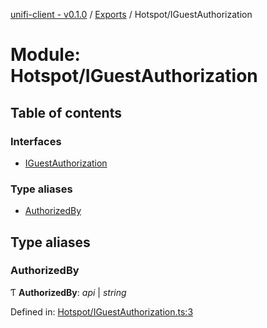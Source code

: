 [unifi-client - v0.1.0](../README.md) / [Exports](../modules.md) / Hotspot/IGuestAuthorization

# Module: Hotspot/IGuestAuthorization

## Table of contents

### Interfaces

- [IGuestAuthorization](../interfaces/hotspot_iguestauthorization.iguestauthorization.md)

### Type aliases

- [AuthorizedBy](hotspot_iguestauthorization.md#authorizedby)

## Type aliases

### AuthorizedBy

Ƭ **AuthorizedBy**: *api* \| *string*

Defined in: [Hotspot/IGuestAuthorization.ts:3](https://github.com/thib3113/unifi-client/blob/d186312/src/Hotspot/IGuestAuthorization.ts#L3)
